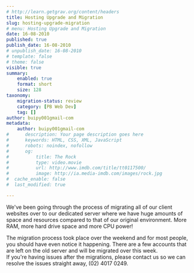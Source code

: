```yaml
---
# http://learn.getgrav.org/content/headers
title: Hosting Upgrade and Migration
slug: hosting-upgrade-migration
# menu: Hosting Upgrade and Migration
date: 16-08-2010
published: true
publish_date: 16-08-2010
# unpublish_date: 16-08-2010
# template: false
# theme: false
visible: true
summary:
    enabled: true
    format: short
    size: 128
taxonomy:
    migration-status: review
    category: [PB Web Dev]
    tag: []
author: buipy001gmail-com
metadata:
    author: buipy001gmail-com
#      description: Your page description goes here
#      keywords: HTML, CSS, XML, JavaScript
#      robots: noindex, nofollow
#      og:
#          title: The Rock
#          type: video.movie
#          url: http://www.imdb.com/title/tt0117500/
#          image: http://ia.media-imdb.com/images/rock.jpg
#  cache_enable: false
#  last_modified: true

---
```


We've been going through the process of migrating all of our client websites over to our dedicated server where we have huge amounts of space and resources compared to that of our original environment. More RAM, more hard drive space and more CPU power!

The migration process took place over the weekend and for most people, you should have even notice it happening. There are a few accounts that are left on the old server and will be migrated over this week.  
If you're having issues after the migrations, please contact us so we can resolve the issues straight away, (02) 4017 0249.